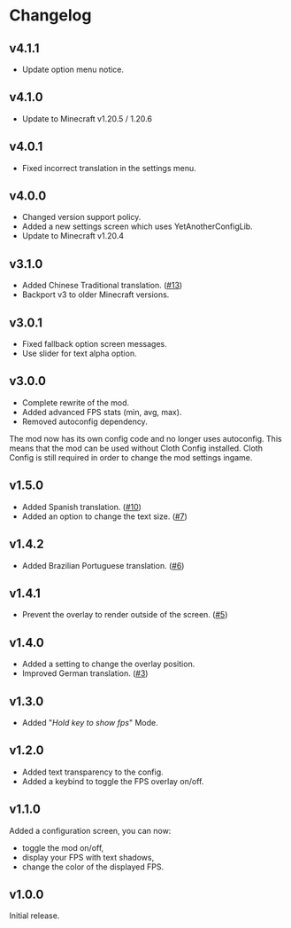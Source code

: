 # Changelog

## v4.1.1

* Update option menu notice.

## v4.1.0

* Update to Minecraft v1.20.5 / 1.20.6

## v4.0.1

* Fixed incorrect translation in the settings menu.

## v4.0.0

* Changed version support policy.
* Added a new settings screen which uses YetAnotherConfigLib.
* Update to Minecraft v1.20.4


## v3.1.0

* Added Chinese Traditional translation. ([#13](https://github.com/Grayray75/FPS-Display/pull/13))
* Backport v3 to older Minecraft versions.

## v3.0.1

* Fixed fallback option screen messages.
* Use slider for text alpha option.

## v3.0.0

* Complete rewrite of the mod.
* Added advanced FPS stats (min, avg, max).
* Removed autoconfig dependency.

The mod now has its own config code and no longer uses autoconfig.
This means that the mod can be used without Cloth Config installed.
Cloth Config is still required in order to change the mod settings ingame.


## v1.5.0

* Added Spanish translation. ([#10](https://github.com/Grayray75/FPS-Display/pull/10))
* Added an option to change the text size. ([#7](https://github.com/Grayray75/FPS-Display/issues/7))

## v1.4.2

* Added Brazilian Portuguese translation. ([#6](https://github.com/Grayray75/FPS-Display/pull/6))

## v1.4.1

* Prevent the overlay to render outside of the screen. ([#5](https://github.com/Grayray75/FPS-Display/pull/5))

## v1.4.0

* Added a setting to change the overlay position.
* Improved German translation. ([#3](https://github.com/Grayray75/FPS-Display/pull/3))

## v1.3.0

* Added "*Hold key to show fps*" Mode.

## v1.2.0

* Added text transparency to the config.
* Added a keybind to toggle the FPS overlay on/off.

## v1.1.0

Added a configuration screen, you can now:
* toggle the mod on/off,
* display your FPS with text shadows,
* change the color of the displayed FPS.

## v1.0.0

Initial release.
